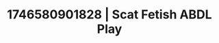 ---
categories:
- AI-generated
- Naughty expression
- Glowing skin
- Deep touch
- Real couple content
- ASMR
- Closeness kink
- Cosplay
image: /assets/images/1746580901828.jpg
layout: post
seo:
  description: Featured content with high-quality Scat Fetish, ABDL Play. HD images
    available.
  keywords: Scat Fetish, ABDL Play
  og_image: /assets/images/1746580901828.jpg
  schema_type: VisualArtwork
tags:
- ABDL Play
- '#1746580901828'
- Scat Fetish
title: 1746580901828 | Scat Fetish ABDL Play
---